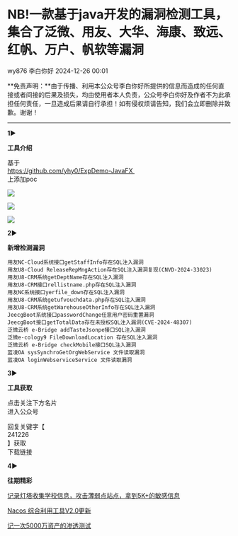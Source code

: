 #  NB!一款基于java开发的漏洞检测工具，集合了泛微、用友、大华、海康、致远、红帆、万户、帆软等漏洞   
wy876  李白你好   2024-12-26 00:01  
  
**免责声明：**由于传播、利用本公众号李白你好所提供的信息而造成的任何直接或者间接的后果及损失，均由使用者本人负责，公众号李白你好及作者不为此承担任何责任，一旦造成后果请自行承担！如有侵权烦请告知，我们会立即删除并致歉。谢谢！  
  
****  
  
**1**►  
  
**工具介绍**  
  
  
基于   
https://github.com/yhy0/ExpDemo-JavaFX   
上添加poc  
  
![](https://mmbiz.qpic.cn/mmbiz_png/XoIcX2HtlUCiaAOkSdFjSRRKdwMMMtneYT3yauxmHIfNAIfDs3MscxSM7eicH1HVtazBicV457lTmsRZCZBSia5sbA/640?wx_fmt=png&from=appmsg "")  
  
![](https://mmbiz.qpic.cn/mmbiz_png/XoIcX2HtlUCiaAOkSdFjSRRKdwMMMtneYUib6h1AO7zNukLehxZWKjTuZibwGOe4W9oXMWKJzkCCiahib0EcyO9CUwg/640?wx_fmt=png&from=appmsg "")  
  
![](https://mmbiz.qpic.cn/mmbiz_png/XoIcX2HtlUCiaAOkSdFjSRRKdwMMMtneYcQJ9v6c2RMvOLpqGlITDSAVjfWTRpJJYrepKuW3y6FOFqqa3BuOYeg/640?wx_fmt=png&from=appmsg "")  
  
**2**►  
  
**新增检测漏洞**  
  
```
用友NC-Cloud系统接口getStaffInfo存在SQL注入漏洞
用友U8-Cloud ReleaseRepMngAction存在SQL注入漏洞复现(CNVD-2024-33023)
用友U8-CRM系统getDeptName存在SQL注入漏洞
用友U8-CRM接口rellistname.php存在SQL注入漏洞 
用友NC系统接口yerfile_down存在SQL注入漏洞 
用友U8-CRM系统getufvouchdata.php存在SQL注入漏洞 
用友U8-CRM系统getWarehouseOtherInfo存在SQL注入漏洞
JeecgBoot系统接口passwordChange任意用户密码重置漏洞
JeecgBoot接口getTotalData存在未授权SQL注入漏洞(CVE-2024-48307)
泛微云桥 e-Bridge addTasteJsonpe接口SQL注入漏洞
泛微e-cology9 FileDownloadLocation 存在SQL注入漏洞
泛微云桥 e-Bridge checkMobile接口SQL注入漏洞
蓝凌OA sysSynchroGetOrgWebService 文件读取漏洞 
蓝凌OA loginWebserviceService 文件读取漏洞
```  
  
  
**3**►  
  
**工具获取**  
  
点击关注下方名片  
进入公众号  
  
回复关键字【  
241226  
】获取  
下载链接  
  
  
**4**►  
  
**往期精彩**  
  

							  
  
[ 记录灯塔收集学校信息，攻击薄弱点站点，拿到5K+的敏感信息 ](http://mp.weixin.qq.com/s?__biz=MzkwMzMwODg2Mw==&mid=2247510071&idx=1&sn=0e67f21b3c9a98ce9bdf4a0b7c0fc474&chksm=c09adb67f7ed5271341eb09d1501686107d32df0dc743221f6e453ed0d7289fe2b7c3480d851&scene=21#wechat_redirect)  

						  
  
  
[ Nacos 综合利用工具V2.0更新 ](http://mp.weixin.qq.com/s?__biz=MzkwMzMwODg2Mw==&mid=2247510046&idx=1&sn=2241a80b76e819a3a87e21633a281b0d&chksm=c09adb4ef7ed5258b699c548b2ce0eb0917dc60bc1c6afbb5f917b114a08a6305e88a36149f3&scene=21#wechat_redirect)  

						  
  
  
[ 记一次5000万资产的渗透测试 ](http://mp.weixin.qq.com/s?__biz=MzkwMzMwODg2Mw==&mid=2247510034&idx=1&sn=910dadccd1bf0d3430e5a7d4dd7ea5d6&chksm=c09adb42f7ed5254d73e53ddf68d34a76f8600237adab0373a2f23dab6fbfe3e3bd0fa9de93f&scene=21#wechat_redirect)  

						  
  
  
  
